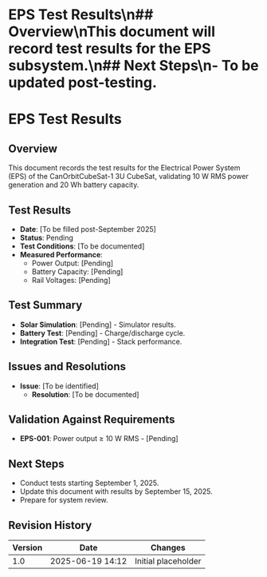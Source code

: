 # EPS Test Results\n## Overview\nThis document will record test results for the EPS subsystem.\n## Next Steps\n- To be updated post-testing.
# EPS Test Results
## Overview
This document records the test results for the Electrical Power System (EPS) of the CanOrbitCubeSat-1 3U CubeSat, validating 10 W RMS power generation and 20 Wh battery capacity.

## Test Results
- **Date**: [To be filled post-September 2025]
- **Status**: Pending
- **Test Conditions**: [To be documented]
- **Measured Performance**:
  - Power Output: [Pending]
  - Battery Capacity: [Pending]
  - Rail Voltages: [Pending]

## Test Summary
- **Solar Simulation**: [Pending] - Simulator results.
- **Battery Test**: [Pending] - Charge/discharge cycle.
- **Integration Test**: [Pending] - Stack performance.

## Issues and Resolutions
- **Issue**: [To be identified]
  - **Resolution**: [To be documented]

## Validation Against Requirements
- **EPS-001**: Power output ≥ 10 W RMS - [Pending]

## Next Steps
- Conduct tests starting September 1, 2025.
- Update this document with results by September 15, 2025.
- Prepare for system review.

## Revision History
| Version | Date             | Changes             |
|---------|------------------|---------------------|
| 1.0     | 2025-06-19 14:12 | Initial placeholder |
